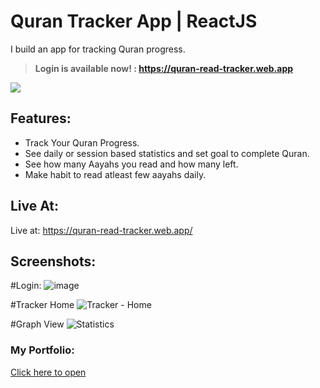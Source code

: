 
#  Quran Tracker App | ReactJS
I build an app for tracking Quran progress.

> __Login is available now! : https://quran-read-tracker.web.app__

![](https://i.ibb.co/yqddd07/main.jpg)

## Features:
- Track Your Quran Progress.
- See daily or session based statistics and set goal to complete Quran.
- See how many Aayahs you read and how many left.
- Make habit to read atleast few aayahs daily.

## Live At: 

Live at: https://quran-read-tracker.web.app/

## Screenshots:
#Login:
![image](https://github.com/user-attachments/assets/b2e2889a-3175-43a0-bdd3-01dbc8ea7f10)

#Tracker Home
![Tracker - Home](https://github.com/user-attachments/assets/30cdcf50-6b28-463e-830f-5ad0fc949f92)

#Graph View
![Statistics](https://github.com/user-attachments/assets/c7b604a7-bd24-4a4a-87e6-88d5f585debd)

### My Portfolio:
[Click here to open](https://hidayat-portfolio.web.app/)
